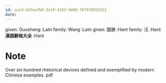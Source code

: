 ```yaml
---
id: uuid-2dfea7b0-3e19-4243-9e08-76f576915521
date: 
---
```


given: Guosheng :Latn
family: Wang :Latn
given: 國勝 :Hant
family: 汪 :Hant
**漢語辭格大全** :Hant
# Note
Over six hundred rhetorical devices defined and exemplified by modern Chinese examples. pdf